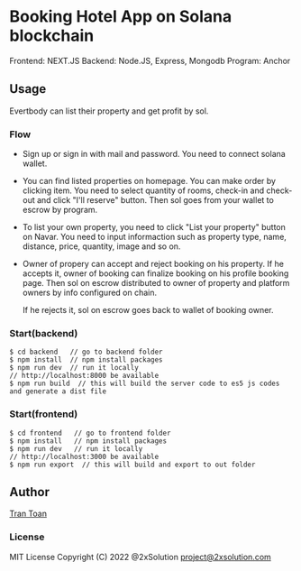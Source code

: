 # Booking Hotel App on Solana blockchain

Frontend: NEXT.JS
Backend: Node.JS, Express, Mongodb
Program: Anchor

## Usage

Evertbody can list their property and get profit by sol.

### Flow
- Sign up or sign in with mail and password. You need to connect solana wallet.
- You can find listed properties on homepage. You can make order by clicking item.
  You need to select quantity of rooms, check-in and check-out and click "I'll reserve" button.
  Then sol goes from your wallet to escrow by program.
- To list your own property, you need to click "List your property" button on Navar.
  You need to input informaction such as property type, name, distance, price, quantity, image and so on.
- Owner of propery can accept and reject booking on his property.
  If he accepts it, owner of booking can finalize booking on his profile booking page.
  Then sol on escrow distributed to owner of property and platform owners by info configured on chain.

  If he rejects it, sol on escrow goes back to wallet of booking owner.

### Start(backend)

```terminal
$ cd backend   // go to backend folder
$ npm install  // npm install packages
$ npm run dev  // run it locally
// http://localhost:8000 be available
$ npm run build  // this will build the server code to es5 js codes and generate a dist file
```

### Start(frontend)

```terminal
$ cd frontend   // go to frontend folder
$ npm install   // npm install packages
$ npm run dev   // run it locally
// http://localhost:3000 be available
$ npm run export  // this will build and export to out folder
```

## Author

[Tran Toan](https://github.com/2xsolution)

### License

MIT License
Copyright (C) 2022 @2xSolution <project@2xsolution.com>
